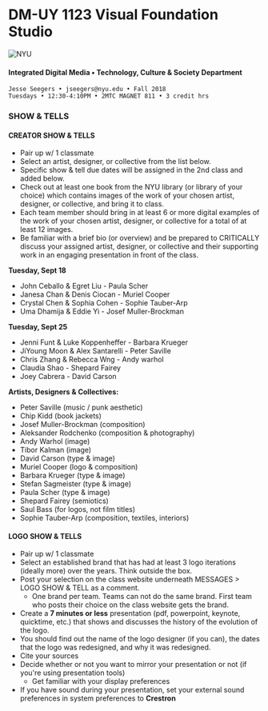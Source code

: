 # DM-UY 1123 Visual Foundation Studio

![NYU](C:/Users/Jesse%20Seegers/Desktop/NYU%20VFS/DM-1123-B-VFS-FA18-SEEGERS/nyu_soe_logo.png)

#### Integrated Digital Media • Technology, Culture & Society Department 

```
Jesse Seegers • jseegers@nyu.edu • Fall 2018 
Tuesdays • 12:30-4:10PM • 2MTC MAGNET 811 • 3 credit hrs
```

### SHOW & TELLS


#### CREATOR SHOW & TELLS
* Pair up w/ 1 classmate
* Select an artist, designer, or collective from the list below.
* Specific show & tell due dates will be assigned in the 2nd class and added below.
* Check out at least one book from the NYU library (or library of your choice) which contains images of the work of your chosen artist, designer, or collective, and bring it to class. 
* Each team member should bring in at least 6 or more digital examples of the work of your chosen artist, designer, or collective for a total of at least 12 images.
* Be familiar with a brief bio (or overview) and be prepared to CRITICALLY discuss your assigned artist, designer, or collective and their supporting work in an engaging presentation in front of the class. 

**Tuesday, Sept 18**
- John Ceballo & Egret Liu - Paula Scher
- Janesa Chan & Denis Ciocan - Muriel Cooper
- Crystal Chen & Sophia Cohen - Sophie Tauber-Arp
- Uma Dhamija & Eddie Yi - Josef Muller-Brockman

**Tuesday, Sept 25**
- Jenni Funt & Luke Koppenheffer - Barbara Krueger
- JiYoung Moon & Alex Santarelli - Peter Saville
- Chris Zhang & Rebecca Wng - Andy warhol
- Claudia Shao - Shepard Fairey
- Joey Cabrera - David Carson


**Artists, Designers & Collectives:**

* Peter Saville (music / punk aesthetic)
* Chip Kidd (book jackets)
* Josef Muller-Brockman (composition)
* Aleksander Rodchenko (composition & photography)
* Andy Warhol (image)
* Tibor Kalman (image)
* David Carson (type & image)
* Muriel Cooper (logo & composition)
* Barbara Krueger (type & image)
* Stefan Sagmeister (type & image)
* Paula Scher (type & image)
* Shepard Fairey (semiotics)
* Saul Bass (for logos, not film titles)
* Sophie Tauber-Arp (composition, textiles, interiors)



#### LOGO SHOW & TELLS

- Pair up w/ 1 classmate 
- Select an established brand that has had at least 3 logo iterations (ideally more) over the years. Think outside the box. 
- Post your selection on the class website underneath MESSAGES > LOGO SHOW & TELL as a comment. 
  - One brand per team. Teams can not do the same brand. First team who posts their choice on the class website gets the brand.
- Create a **7 minutes or less** presentation (pdf, powerpoint, keynote, quicktime, etc.) that shows and discusses the history of the evolution of the logo. 
- You should find out the name of the logo designer (if you can), the dates that the logo was redesigned, and why it was redesigned.
- Cite your sources
- Decide whether or not you want to mirror your presentation or not (if you're using presentation tools)
  - Get familiar with your display preferences
- If you have sound during your presentation, set your external sound preferences in system preferences to **Crestron**
